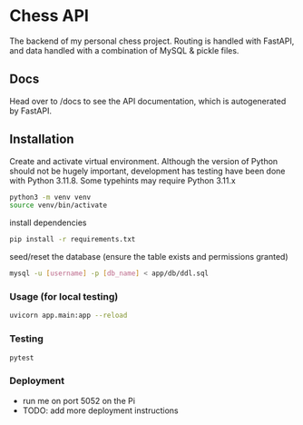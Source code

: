 # Chess API

The backend of my personal chess project. Routing is handled with FastAPI, and data handled with a combination of MySQL & pickle files.

## Docs

Head over to /docs to see the API documentation, which is autogenerated by FastAPI.

## Installation

Create and activate virtual environment. Although the version of Python should not be hugely important, development has testing have been done with Python 3.11.8. Some typehints may require Python 3.11.x

```bash
python3 -m venv venv
source venv/bin/activate
```

install dependencies

```bash
pip install -r requirements.txt
```

seed/reset the database (ensure the table exists and permissions granted)

```bash
mysql -u [username] -p [db_name] < app/db/ddl.sql
```

### Usage (for local testing)

```bash
uvicorn app.main:app --reload
```

### Testing

```bash
pytest
```

### Deployment

- run me on port 5052 on the Pi
- TODO: add more deployment instructions

